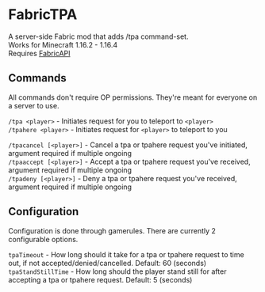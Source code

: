 # FabricTPA
A server-side Fabric mod that adds /tpa command-set.  
Works for Minecraft 1.16.2 - 1.16.4  
Requires [FabricAPI](https://www.curseforge.com/minecraft/mc-mods/fabric-api)  

## Commands
All commands don't require OP permissions. They're meant for everyone on a server to use.

`/tpa <player>` - Initiates request for you to teleport to `<player>`  
`/tpahere <player>` - Initiates request for `<player>` to teleport to you

`/tpacancel [<player>]` - Cancel a tpa or tpahere request you've initiated, argument required if multiple ongoing  
`/tpaaccept [<player>]` - Accept a tpa or tpahere request you've received, argument required if multiple ongoing  
`/tpadeny [<player>]` - Deny a tpa or tpahere request you've received, argument required if multiple ongoing  

## Configuration
Configuration is done through gamerules. There are currently 2 configurable options.

`tpaTimeout` - How long should it take for a tpa or tpahere request to time out, if not accepted/denied/cancelled. Default: 60 (seconds)  
`tpaStandStillTime` - How long should the player stand still for after accepting a tpa or tpahere request. Default: 5 (seconds)
